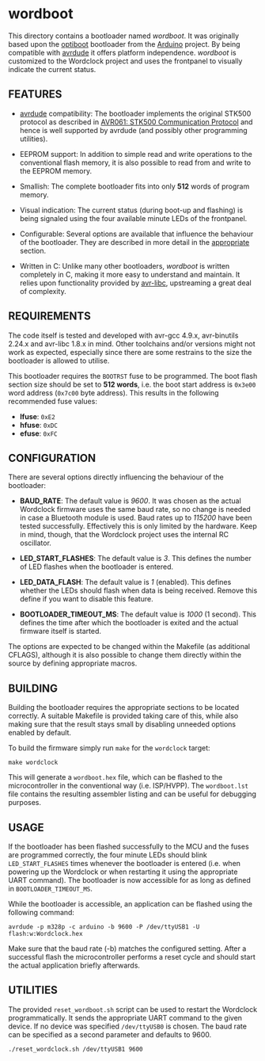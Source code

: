 # wordboot

This directory contains a bootloader named *wordboot*. It was originally based
upon the [optiboot][1] bootloader from the [Arduino][2] project. By being
compatible with [avrdude][3] it offers platform independence. *wordboot* is
customized to the Wordclock project and uses the frontpanel to visually
indicate the current status.

## FEATURES

- [avrdude][3] compatibility: The bootloader implements the original STK500
  protocol as described in [AVR061: STK500 Communication Protocol][4] and hence
  is well supported by avrdude (and possibly other programming utilities).

- EEPROM support: In addition to simple read and write operations to the
  conventional flash memory, it is also possible to read from and write to the
  EEPROM memory.

- Smallish: The complete bootloader fits into only **512** words of program
  memory.

- Visual indication: The current status (during boot-up and flashing) is being
  signaled using the four available minute LEDs of the frontpanel.

- Configurable: Several options are available that influence the behaviour of
  the bootloader. They are described in more detail in the
  [appropriate](#CONFIGURATION) section.

- Written in C: Unlike many other bootloaders, *wordboot* is written completely
  in C, making it more easy to understand and maintain. It relies upon
  functionality provided by [avr-libc][5], upstreaming a great deal of
  complexity.

## REQUIREMENTS

The code itself is tested and developed with avr-gcc 4.9.x, avr-binutils 2.24.x
and avr-libc 1.8.x in mind. Other toolchains and/or versions might not work as
expected, especially since there are some restrains to the size the bootloader
is allowed to utilise.

This bootloader requires the `BOOTRST` fuse to be programmed. The boot flash
section size should be set to **512 words**, i.e. the boot start address is
`0x3e00` word address (`0x7c00` byte address). This results in the following
recommended fuse values:

- **lfuse**: `0xE2`
- **hfuse**: `0xDC`
- **efuse**: `0xFC`

## CONFIGURATION

There are several options directly influencing the behaviour of the bootloader:

- **BAUD_RATE**: The default value is *9600*. It was chosen as the actual
  Wordclock firmware uses the same baud rate, so no change is needed in case a
  Bluetooth module is used. Baud rates up to *115200* have been tested
  successfully. Effectively this is only limited by the hardware. Keep in mind,
  though, that the Wordclock project uses the internal RC oscillator.

- **LED_START_FLASHES**: The default value is *3*. This defines the number of
  LED flashes when the bootloader is entered.

- **LED_DATA_FLASH**: The default value is *1* (enabled). This defines whether
  the LEDs should flash when data is being received. Remove this define if
  you want to disable this feature.

- **BOOTLOADER_TIMEOUT_MS**: The default value is *1000* (1 second). This
  defines the time after which the bootloader is exited and the actual firmware
  itself is started.

The options are expected to be changed within the Makefile (as additional
CFLAGS), although it is also possible to change them directly within the source
by defining appropriate macros.

## BUILDING

Building the bootloader requires the appropriate sections to be located
correctly. A suitable Makefile is provided taking care of this, while also
making sure that the result stays small by disabling unneeded options
enabled by default.

To build the firmware simply run `make` for the `wordclock` target:

    make wordclock

This will generate a `wordboot.hex` file, which can be flashed to the
microcontroller in the conventional way (i.e. ISP/HVPP). The `wordboot.lst`
file contains the resulting assembler listing and can be useful for debugging
purposes.

## USAGE

If the bootloader has been flashed successfully to the MCU and the fuses are
programmed correctly, the four minute LEDs should blink `LED_START_FLASHES`
times whenever the bootloader is entered (i.e. when powering up the Wordclock
or when restarting it using the appropriate UART command). The bootloader is
now accessible for as long as defined in `BOOTLOADER_TIMEOUT_MS`.

While the bootloader is accessible, an application can be flashed using the
following command:

    avrdude -p m328p -c arduino -b 9600 -P /dev/ttyUSB1 -U flash:w:Wordclock.hex

Make sure that the baud rate (-b) matches the configured setting. After a
successful flash the microcontroller performs a reset cycle and should start
the actual application briefly afterwards.

## UTILITIES

The provided `reset_wordboot.sh` script can be used to restart the Wordclock
programmatically. It sends the appropriate UART command to the given device.
If no device was specified `/dev/ttyUSB0` is chosen. The baud rate can be
specified as a second parameter and defaults to 9600.

    ./reset_wordclock.sh /dev/ttyUSB1 9600

[1]: https://code.google.com/p/optiboot/
[2]: http://www.arduino.cc/
[3]: http://www.nongnu.org/avrdude/
[4]: http://www.atmel.com/Images/doc2525.pdf
[5]: http://www.nongnu.org/avr-libc/

